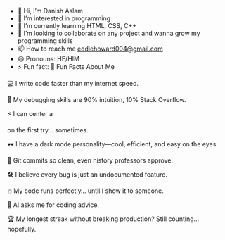- 👋 Hi, I’m Danish Aslam
- 👀 I’m interested in programming 
- 🌱 I’m currently learning HTML, CSS, C++ 
- 💞️ I’m looking to collaborate on any project and wanna grow my programming skills 
- 📫 How to reach me eddiehoward004@gmail.com
- 😄 Pronouns: HE/HIM
- ⚡ Fun fact: 🚀 Fun Facts About Me

💻 I write code faster than my internet speed.

🧠 My debugging skills are 90% intuition, 10% Stack Overflow.

⚡ I can center a <div> on the first try… sometimes.

🕶️ I have a dark mode personality—cool, efficient, and easy on the eyes.

🎩 Git commits so clean, even history professors approve.

🛠️ I believe every bug is just an undocumented feature.

🔥 My code runs perfectly… until I show it to someone.

🤖 AI asks me for coding advice.

🏆 My longest streak without breaking production? Still counting… hopefully.

<!---
eddiehoward04/eddiehoward04 is a ✨ special ✨ repository because its `README.md` (this file) appears on your GitHub profile.
You can click the Preview link to take a look at your changes.
--->
